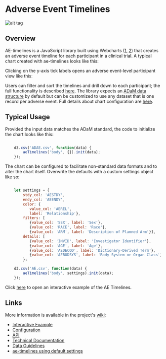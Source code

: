 # Adverse Event Timelines 


![alt tag](https://user-images.githubusercontent.com/31038805/31092946-129c8044-a77e-11e7-9f2f-4ba855684cdf.gif)

## Overview
AE-timelines is a JavaScript library built using Webcharts ([1](https://github.com/RhoInc/Webcharts), [2](https://github.com/RhoInc/webcharts-wrapper-boilerplate)) that creates an adverse event timeline for each participant in a clinical trial. A typical chart created with ae-timelines looks like this:

Clicking on the y-axis tick labels opens an adverse event-level participant view like this: 



Users can filter and sort the timelines and drill down to each participant; the full functionality is described [here](https://github.com/RhoInc/ae-timelines/wiki/User-Requirements).
The library expects an [ADaM data structure](https://www.cdisc.org/system/files/members/standard/foundational/adam/ADaM_OCCDS_v1.0.pdf) by default but can be customized to use any dataset that is one record per adverse event.
Full details about chart configuration are [here](Configuration).

## Typical Usage

Provided the input data matches the ADaM standard, the code to initialize the chart looks like this: 

```javascript

    d3.csv('ADAE.csv', function(data) {
        aeTimelines('body', {}).init(data);
    });

```

The chart can be configured to facilitate non-standard data formats and to alter the chart itself. Overwrite the defaults with a custom settings object like so:

```javascript

    let settings = {
        stdy_col: 'AESTDY',
        endy_col: 'AEENDY',
        color: {
           value_col: 'AEREL',
           label: 'Relationship'},
        filters: [
           {value_col: 'SEX', label: 'Sex'},
           {value_col: 'RACE', label: 'Race'},
           {value_col: 'ARM', label: 'Description of Planned Arm'}],
        details: [
           {value_col: 'INVID', label: 'Investigator Identifier'},
           {value_col: 'AGE', label: 'Age'},
           {value_col: 'AEDECOD', label: 'Dictionary-Derived Term'},
           {value_col: 'AEBODSYS', label: 'Body System or Organ Class'}],
        };

    d3.csv('AE.csv', function(data) {
        aeTimelines('body', settings).init(data);
    });

```

Click [here](https://rhoinc.github.io/viz-library/examples/0008-safetyExplorer-default/ae-timelines/) to open an interactive example of the AE Timelines.

## Links

More information is available in the project's [wiki](https://github.com/RhoInc/aeexplorer/wiki): 

- [Interactive Example](https://rhoinc.github.io/viz-library/examples/0008-safetyExplorer-default/ae-timelines/)
- [Configuration](https://github.com/RhoInc/ae-timelines/wiki/Configuration) 
- [API](https://github.com/RhoInc/ae-timelines/wiki/API)
- [Technical Documentation](https://github.com/RhoInc/ae-timelines/wiki/Technical-Documentation) 
- [Data Guidelines](https://github.com/RhoInc/ae-timelines/wiki/Data-Guidelines)
- [ae-timelines using default settings](https://rhoinc.github.io/viz-library/examples/0008-safetyExplorer-default/ae-timelines/)
